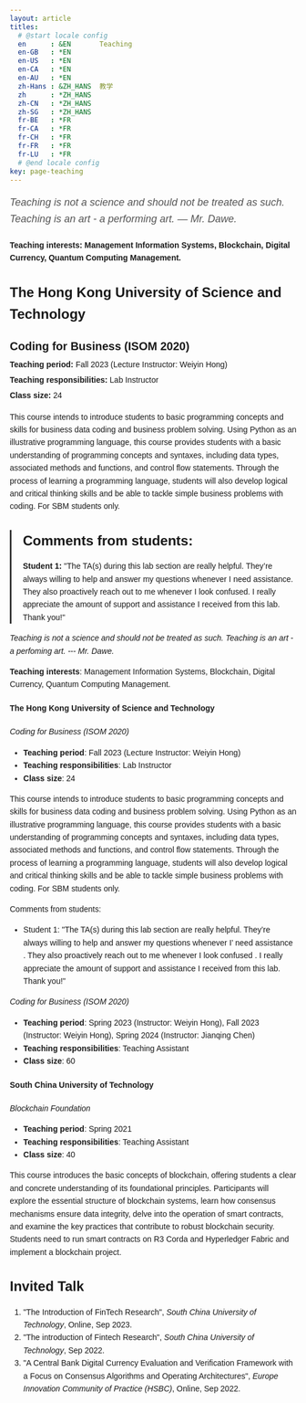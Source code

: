 ```yaml
---
layout: article
titles:
  # @start locale config
  en      : &EN       Teaching
  en-GB   : *EN
  en-US   : *EN
  en-CA   : *EN
  en-AU   : *EN
  zh-Hans : &ZH_HANS  教学
  zh      : *ZH_HANS
  zh-CN   : *ZH_HANS
  zh-SG   : *ZH_HANS
  fr-BE   : *FR
  fr-CA   : *FR
  fr-CH   : *FR
  fr-FR   : *FR
  fr-LU   : *FR
  # @end locale config
key: page-teaching
---
```



<p class="quote">Teaching is not a science and should not be treated as such. Teaching is an art - a performing art. — Mr. Dawe.</p>

<p class="teaching-interests">Teaching interests: Management Information Systems, Blockchain, Digital Currency, Quantum Computing Management.</p>

<h2>The Hong Kong University of Science and Technology</h2>

<div class="course-title">Coding for Business (ISOM 2020)</div>
<div class="course-details">
    <p><strong>Teaching period:</strong> Fall 2023 (Lecture Instructor: Weiyin Hong)</p>
    <p><strong>Teaching responsibilities:</strong> Lab Instructor</p>
    <p><strong>Class size:</strong> 24</p>
</div>

<p>This course intends to introduce students to basic programming concepts and skills for business data coding and business problem solving. Using Python as an illustrative programming language, this course provides students with a basic understanding of programming concepts and syntaxes, including data types, associated methods and functions, and control flow statements. Through the process of learning a programming language, students will also develop logical and critical thinking skills and be able to tackle simple business problems with coding. For SBM students only.</p>

<div class="student-feedback">
    <h2>Comments from students:</h2>
    <p><strong>Student 1:</strong> "The TA(s) during this lab section are really helpful. They’re always willing to help and answer my questions whenever I need assistance. They also proactively reach out to me whenever I look confused. I really appreciate the amount of support and assistance I received from this lab. Thank you!"</p>
</div>

_Teaching is not a science and should not be treated as such. Teaching is an art - a perfoming art.  --- Mr. Dawe._

**Teaching interests**: Management Information Systems, Blockchain, Digital Currency, Quantum Computing Management.

#### The Hong Kong University of Science and Technology 

_Coding for Business (ISOM 2020)_
- **Teaching period**: Fall 2023 (Lecture Instructor: Weiyin Hong)
- **Teaching responsibilities**: Lab Instructor
- **Class size**: 24

This course intends to introduce students to basic programming concepts and skills for business data coding and business problem solving. Using Python as an illustrative programming language, this course provides students with a basic understanding of programming concepts and syntaxes, including data types, associated methods and functions, and control flow statements. Through the process of learning a programming language, students will also develop logical and critical thinking skills and be able to tackle simple business problems with coding. For SBM students only.

Comments from students:
- Student 1: "The TA(s) during this lab section are really helpful. They’re always willing to help and answer my questions whenever I’ need assistance . They also proactively reach out to me whenever I look confused . I really appreciate the amount of support and assistance I received from this lab. Thank you!"

_Coding for Business (ISOM 2020)_
- **Teaching period**: Spring 2023 (Instructor: Weiyin Hong), Fall 2023 (Instructor: Weiyin Hong), Spring 2024 (Instructor: Jianqing Chen)
- **Teaching responsibilities**: Teaching Assistant
- **Class size**: 60


#### South China University of Technology 

_Blockchain Foundation_
- **Teaching period**: Spring 2021
- **Teaching responsibilities**: Teaching Assistant
- **Class size**: 40

This course introduces the basic concepts of blockchain, offering students a clear and concrete understanding of its foundational principles. Participants will explore the essential structure of blockchain systems, learn how consensus mechanisms ensure data integrity, delve into the operation of smart contracts, and examine the key practices that contribute to robust blockchain security. Students need to run smart contracts on R3 Corda and Hyperledger Fabric and implement a blockchain project.

## **Invited Talk**
1. "The Introduction of FinTech Research", _South China University of Technology_, Online, Sep 2023.
2. "The introduction of Fintech Research", _South China University of Technology_, Sep 2022.
3. "A Central Bank Digital Currency Evaluation and Verification Framework with a Focus on Consensus Algorithms and Operating Architectures", _Europe Innovation Community of Practice (HSBC)_, Online, Sep 2022.


<style>
    body {
        font-family: Arial, sans-serif;
        line-height: 1.6;
        margin: 20px;
    }

    h1 {
        font-size: 32px;
        font-weight: bold;
        margin-bottom: 20px;
    }

    h2 {
        font-size: 24px;
        font-weight: bold;
        margin-top: 30px;
        margin-bottom: 10px;
    }

    .quote {
        font-style: italic;
        font-size: 18px;
        color: #555;
        margin-bottom: 20px;
    }

    .teaching-interests {
        font-weight: bold;
        margin-bottom: 20px;
    }

    .course-title {
        font-size: 20px;
        font-weight: bold;
        margin-top: 20px;
        margin-bottom: 5px;
    }

    .course-details {
        margin-bottom: 15px;
    }

    .course-details p {
        margin: 5px 0;
    }

    .student-feedback {
        margin-top: 20px;
        padding-left: 20px;
        border-left: 3px solid #333;
    }

    .student-feedback p {
        margin-bottom: 10px;
    }
</style>